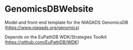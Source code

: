 # GenomicsDBWebsite

Model and front-end template for the NIAGADS GenomicsDB (https://www.niagads.org/genomics)

Depends on the EuPathDB WDK/Strategies Toolkit (https://github.com/EuPathDB/WDK)
